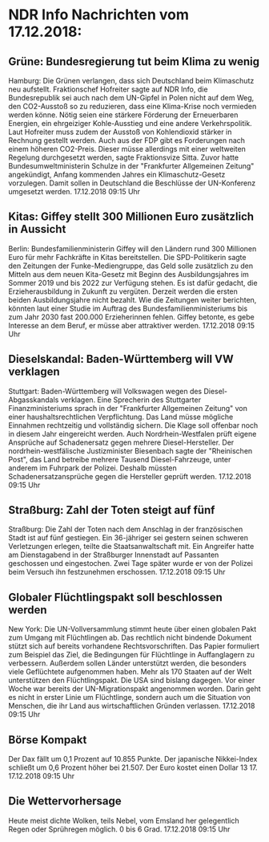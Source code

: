 # NDR Info Nachrichten vom 17.12.2018:


## Grüne: Bundesregierung tut beim Klima zu wenig
Hamburg: Die Grünen verlangen, dass sich Deutschland beim Klimaschutz neu aufstellt. Fraktionschef Hofreiter sagte auf NDR Info, die Bundesrepublik sei auch nach dem UN-Gipfel in Polen nicht auf dem Weg, den CO2-Ausstoß so zu reduzieren, dass eine Klima-Krise noch vermieden werden könne. Nötig seien eine stärkere Förderung der Erneuerbaren Energien, ein ehrgeiziger Kohle-Ausstieg und eine andere Verkehrspolitik. Laut Hofreiter muss zudem der Ausstoß von Kohlendioxid stärker in Rechnung gestellt werden. Auch aus der FDP gibt es Forderungen nach einem höheren CO2-Preis. Dieser müsse allerdings mit einer weltweiten Regelung durchgesetzt werden, sagte Fraktionsvize Sitta. Zuvor hatte Bundesumweltministerin Schulze in der "Frankfurter Allgemeinen Zeitung" angekündigt, Anfang kommenden Jahres ein Klimaschutz-Gesetz vorzulegen. Damit sollen in Deutschland die Beschlüsse der UN-Konferenz umgesetzt werden. 17.12.2018 09:15 Uhr 

## Kitas: Giffey stellt 300 Millionen Euro zusätzlich in Aussicht
Berlin: Bundesfamilienministerin Giffey will den Ländern rund 300 Millionen Euro für mehr Fachkräfte in Kitas bereitstellen. Die SPD-Politikerin sagte den Zeitungen der Funke-Mediengruppe, das Geld solle zusätzlich zu den Mitteln aus dem neuen Kita-Gesetz  mit Beginn des Ausbildungsjahres im Sommer 2019 und bis 2022 zur Verfügung stehen. Es ist dafür gedacht, die Erzieherausbildung in Zukunft zu vergüten. Derzeit werden die ersten beiden Ausbildungsjahre nicht bezahlt. Wie die Zeitungen weiter berichten, könnten laut einer Studie im Auftrag des Bundesfamilienministeriums bis zum Jahr 2030 fast 200.000 Erzieherinnen fehlen. Giffey betonte, es gebe Interesse an dem Beruf, er müsse aber attraktiver werden. 17.12.2018 09:15 Uhr 

## Dieselskandal: Baden-Württemberg will VW verklagen
Stuttgart: Baden-Württemberg will Volkswagen wegen des Diesel-Abgasskandals verklagen. Eine Sprecherin des Stuttgarter Finanzministeriums sprach in der "Frankfurter Allgemeinen Zeitung" von einer haushaltsrechtlichen Verpflichtung. Das Land müsse mögliche Einnahmen rechtzeitig und vollständig sichern. Die Klage soll offenbar noch in diesem Jahr eingereicht werden. Auch Nordrhein-Westfalen prüft eigene Ansprüche auf Schadenersatz gegen mehrere Diesel-Hersteller. Der nordrhein-westfälische Justizminister Biesenbach sagte der "Rheinischen Post", das Land betreibe mehrere Tausend Diesel-Fahrzeuge, unter anderem im Fuhrpark der Polizei. Deshalb müssten Schadenersatzansprüche gegen die Hersteller geprüft werden. 17.12.2018 09:15 Uhr 

## Straßburg: Zahl der Toten steigt auf fünf
Straßburg: Die Zahl der Toten nach dem Anschlag in der französischen Stadt ist auf fünf gestiegen. Ein 36-jähriger sei gestern seinen schweren Verletzungen erlegen, teilte die Staatsanwaltschaft mit. Ein Angreifer hatte am Dienstagabend in der Straßburger Innenstadt auf Passanten geschossen und eingestochen. Zwei Tage später wurde er von der Polizei beim Versuch ihn festzunehmen erschossen. 17.12.2018 09:15 Uhr 

## Globaler Flüchtlingspakt soll beschlossen werden
New York: Die UN-Vollversammlung stimmt heute über einen globalen Pakt zum Umgang mit Flüchtlingen ab. Das rechtlich nicht bindende Dokument stützt sich auf bereits vorhandene Rechtsvorschriften. Das Papier formuliert zum Beispiel das Ziel, die Bedingungen für Flüchtlinge in Auffanglagern zu verbessern. Außerdem sollen Länder unterstützt werden, die besonders viele Geflüchtete aufgenommen haben. Mehr als 170 Staaten auf der Welt unterstützen den Flüchtlingspakt. Die USA sind bislang dagegen. Vor einer Woche war bereits der UN-Migrationspakt angenommen worden. Darin geht es nicht in erster Linie um Flüchtlinge, sondern auch um die Situation von Menschen, die ihr Land aus wirtschaftlichen Gründen verlassen. 17.12.2018 09:15 Uhr 

## Börse Kompakt
Der Dax fällt um 0,1 Prozent auf 10.855 Punkte. Der japanische Nikkei-Index schließt um 0,6 Prozent höher bei 21.507. Der Euro kostet einen Dollar 13 17. 17.12.2018 09:15 Uhr 

## Die Wettervorhersage
Heute meist dichte Wolken, teils Nebel, vom Emsland her gelegentlich Regen oder Sprühregen möglich. 0 bis 6 Grad. 17.12.2018 09:15 Uhr 
